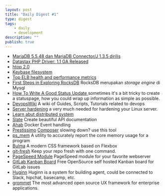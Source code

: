 ```yaml
---
layout: post
title: "Daily Digest #1"
type: digest
tags: 
    - daily
    - development
description: ""
publish: true
---
```


- [MariaDB 5.5.48 dan MariaDB Connector/J 1.3.5 dirilis](https://mariadb.org/mariadb-5-5-48-and-connectorj-1-3-5-now-available/)
- [Datastax PHP Driver: 1.1 GA Released](http://www.datastax.com/dev/blog/datastax-php-driver-1-1-ga-released)
- [htop 2.0](http://hisham.hm/htop/)
- [Keybase filesystem](https://keybase.io/docs/kbfs)
- [Top ELB health and performance metrics](https://www.datadoghq.com/blog/top-elb-health-and-performance-metrics/)
- [First Steps in Exploring RocksDB](http://mysqlentomologist.blogspot.co.id/2016/02/my-first-steps-in-exploring-rocksdb.html)
RocksDB merupakan *storage engine* di Mysql
- [How To Write A Good Status Update ](http://blog.statuspage.io/how-to-write-a-good-status-update)
sometimes it's a bit tricky to create a statuspage, how you could wrap up information as simple as possible.
- [DevopsWiki](https://github.com/Leo-G/DevopsWiki)
A wiki of Guides, Scripts, Tutorials related to devops
- [Server hardening](https://www.linuxjournal.com/content/server-hardening)
a very much needed for hardening your Linux server.
- [Learn abut distributed system](http://videlalvaro.github.io/2015/12/learning-about-distributed-systems.html)
- [Slate](https://github.com/tripit/slate)
Create beautiful API documentation
- [Ahab](https://tech.instacart.com/ahab/)
Docker Event handling
- [Prestissimo](https://github.com/hirak/prestissimo)
[Composer](https://getcomposer.org/) slowing down? use this tool
- [ps_mem](https://github.com/pixelb/ps_mem)
A utility to accurately report the core memory usage for a program
- [Bulma](http://bulma.io/)
A modern CSS framework based on Flexbox
- [git-fresh](https://github.com/imsky/git-fresh)
Keep your repo fresh with one command.
- [PageSpeed Module](https://developers.google.com/speed/pagespeed/module/)
PageSpeed module for your favorite webserver
- [GitLab Kanban Board](http://kanban.leanlabs.io/)
Free OpenSource self hosted Kanban board for GitLab issues
- [Huginn](https://github.com/cantino/huginn)
Huginn is a system for building agent, could be connected to Slack, hipchat, basecamp, etc.
- [grommet](http://www.grommet.io/docs/)
The most advanced open source UX framework for enterprise applications.
